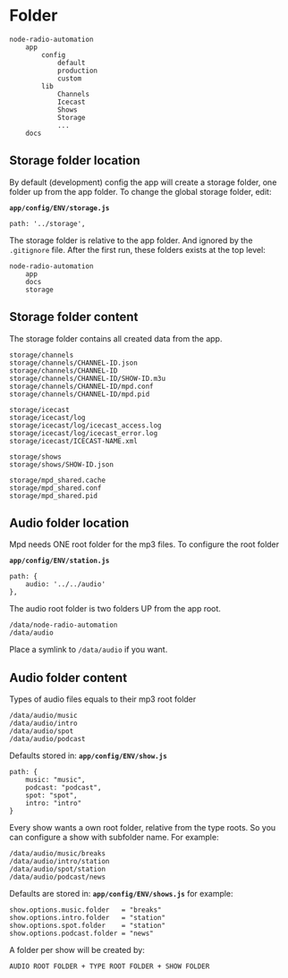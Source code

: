 # Folder

```
node-radio-automation
    app
        config
            default
            production
            custom
        lib
            Channels
            Icecast
            Shows
            Storage
            ...
    docs
```

## Storage folder location

By default (development) config the app will create a storage folder, one folder up from the app folder.
To change the global storage folder, edit:
 
**`app/config/ENV/storage.js`**
```
path: '../storage',
```

The storage folder is relative to the app folder. And ignored by the `.gitignore` file.
After the first run, these folders exists at the top level:

```
node-radio-automation
    app
    docs
    storage
```


## Storage folder content

The storage folder contains all created data from the app.
```
storage/channels
storage/channels/CHANNEL-ID.json
storage/channels/CHANNEL-ID
storage/channels/CHANNEL-ID/SHOW-ID.m3u
storage/channels/CHANNEL-ID/mpd.conf
storage/channels/CHANNEL-ID/mpd.pid
 
storage/icecast
storage/icecast/log
storage/icecast/log/icecast_access.log
storage/icecast/log/icecast_error.log
storage/icecast/ICECAST-NAME.xml
 
storage/shows
storage/shows/SHOW-ID.json
 
storage/mpd_shared.cache
storage/mpd_shared.conf
storage/mpd_shared.pid
```

## Audio folder location

Mpd needs ONE root folder for the mp3 files. To configure the root folder

**`app/config/ENV/station.js`**
```
path: {
    audio: '../../audio'
},
```
The audio root folder is two folders UP from the app root.
```
/data/node-radio-automation
/data/audio
```
Place a symlink to `/data/audio` if you want.

## Audio folder content
Types of audio files equals to their mp3 root folder
```
/data/audio/music
/data/audio/intro
/data/audio/spot
/data/audio/podcast
```

Defaults stored in:
**`app/config/ENV/show.js`**
```
path: {
    music: "music",
    podcast: "podcast",
    spot: "spot",
    intro: "intro"
}
```

Every show wants a own root folder, relative from the type roots.
So you can configure a show with subfolder name. For example:

```
/data/audio/music/breaks
/data/audio/intro/station
/data/audio/spot/station
/data/audio/podcast/news
```
Defaults are stored in: 
**`app/config/ENV/shows.js`** for example:
```
show.options.music.folder   = "breaks"
show.options.intro.folder   = "station"
show.options.spot.folder    = "station"
show.options.podcast.folder = "news"
```
A folder per show will be created by:
```
AUDIO ROOT FOLDER + TYPE ROOT FOLDER + SHOW FOLDER
```
 
  

